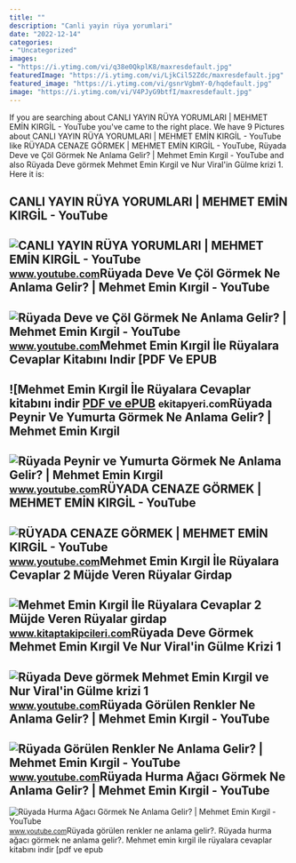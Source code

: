 ```yaml
---
title: ""
description: "Canli yayin rüya yorumlari"
date: "2022-12-14"
categories:
- "Uncategorized"
images:
- "https://i.ytimg.com/vi/q38e0QkplK8/maxresdefault.jpg"
featuredImage: "https://i.ytimg.com/vi/LjkCil52Zdc/maxresdefault.jpg"
featured_image: "https://i.ytimg.com/vi/gsnrVgbmY-0/hqdefault.jpg"
image: "https://i.ytimg.com/vi/V4PJyG9btfI/maxresdefault.jpg"
---
```


If you are searching about CANLI YAYIN RÜYA YORUMLARI | MEHMET EMİN KIRGİL - YouTube you've came to the right place. We have 9 Pictures about CANLI YAYIN RÜYA YORUMLARI | MEHMET EMİN KIRGİL - YouTube like RÜYADA CENAZE GÖRMEK | MEHMET EMİN KIRGİL - YouTube, Rüyada Deve ve Çöl Görmek Ne Anlama Gelir? | Mehmet Emin Kırgil - YouTube and also Rüyada Deve görmek Mehmet Emin Kırgil ve Nur Viral'in Gülme krizi 1. Here it is:

CANLI YAYIN RÜYA YORUMLARI | MEHMET EMİN KIRGİL - YouTube
---------------------------------------------------------

 ![CANLI YAYIN RÜYA YORUMLARI | MEHMET EMİN KIRGİL - YouTube](https://i.ytimg.com/vi/iNDdZmynf7M/maxresdefault.jpg) <small>www.youtube.com</small>Rüyada Deve Ve Çöl Görmek Ne Anlama Gelir? | Mehmet Emin Kırgil - YouTube
-------------------------------------------------------------------------

 ![Rüyada Deve ve Çöl Görmek Ne Anlama Gelir? | Mehmet Emin Kırgil - YouTube](https://i.ytimg.com/vi/5BxF3ESE41g/maxresdefault.jpg) <small>www.youtube.com</small>Mehmet Emin Kırgil İle Rüyalara Cevaplar Kitabını Indir \[PDF Ve EPUB
---------------------------------------------------------------------

 ![Mehmet Emin Kırgil İle Rüyalara Cevaplar kitabını indir [PDF ve ePUB](https://ekitapyeri.com/wp-content/uploads/2020/06/Mehmet-Emin-Kirgil-Ile-Ruyalara-Cevaplar-kitabini-indir-PDF-ve.jpeg) <small>ekitapyeri.com</small>Rüyada Peynir Ve Yumurta Görmek Ne Anlama Gelir? | Mehmet Emin Kırgil
---------------------------------------------------------------------

 ![Rüyada Peynir ve Yumurta Görmek Ne Anlama Gelir? | Mehmet Emin Kırgil](https://i.ytimg.com/vi/q38e0QkplK8/maxresdefault.jpg) <small>www.youtube.com</small>RÜYADA CENAZE GÖRMEK | MEHMET EMİN KIRGİL - YouTube
---------------------------------------------------

 ![RÜYADA CENAZE GÖRMEK | MEHMET EMİN KIRGİL - YouTube](https://i.ytimg.com/vi/9LU-di7-0G4/maxresdefault.jpg) <small>www.youtube.com</small>Mehmet Emin Kırgil İle Rüyalara Cevaplar 2 Müjde Veren Rüyalar Girdap
---------------------------------------------------------------------

 ![Mehmet Emin Kırgil İle Rüyalara Cevaplar 2 Müjde Veren Rüyalar girdap](https://st1.myideasoft.com/shop/aa/11/myassets/products/737/mujde-veren-ruyalar-ruya-tabirleri-mehmet-emin-kirgil-yorumlari-ruyalara-cevaplar-kenzul-menam-beyaz-tv-kitap-hayatin-havas-ilmi-vefk-konya-satis-siparis-islami-ruya-ansiklopedisi-1-2-3-kitaplar.jpg?revision=1636818160) <small>www.kitaptakipcileri.com</small>Rüyada Deve Görmek Mehmet Emin Kırgil Ve Nur Viral'in Gülme Krizi 1
-------------------------------------------------------------------

 ![Rüyada Deve görmek Mehmet Emin Kırgil ve Nur Viral'in Gülme krizi 1](https://i.ytimg.com/vi/gsnrVgbmY-0/hqdefault.jpg) <small>www.youtube.com</small>Rüyada Görülen Renkler Ne Anlama Gelir? | Mehmet Emin Kırgil - YouTube
----------------------------------------------------------------------

 ![Rüyada Görülen Renkler Ne Anlama Gelir? | Mehmet Emin Kırgil - YouTube](https://i.ytimg.com/vi/LjkCil52Zdc/maxresdefault.jpg) <small>www.youtube.com</small>Rüyada Hurma Ağacı Görmek Ne Anlama Gelir? | Mehmet Emin Kırgil - YouTube
-------------------------------------------------------------------------

 ![Rüyada Hurma Ağacı Görmek Ne Anlama Gelir? | Mehmet Emin Kırgil - YouTube](https://i.ytimg.com/vi/V4PJyG9btfI/maxresdefault.jpg) <small>www.youtube.com</small>Rüyada görülen renkler ne anlama gelir?. Rüyada hurma ağacı görmek ne anlama gelir?. Mehmet emin kırgil i̇le rüyalara cevaplar kitabını indir \[pdf ve epub

